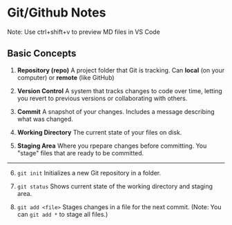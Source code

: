 # Git/Github Notes

Note: Use ctrl+shift+v to preview MD files in VS Code

## Basic Concepts

1. **Repository (repo)**
   A project folder that Git is tracking. Can **local** (on your computer) or **remote** (like GitHub)

2. **Version Control**
   A system that tracks changes to code over time, letting you revert to previous versions or collaborating with others.

3. **Commit**
   A snapshot of your changes. Includes a message describing what was changed.

4. **Working Directory**
   The current state of your files on disk.

5. **Staging Area**
   Where you rpepare changes before committing. You "stage" files that are ready to be committed.

---

6. `git init`
   Initializes a new Git repository in a folder.

7. `git status`
   Shows current state of the working directory and staging area.

8. `git add <file>`
   Stages changes in a file for the next commit. (Note: You can `git add *` to stage all files.)
